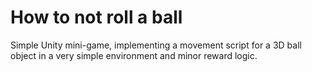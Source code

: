 # How to not roll a ball

Simple Unity mini-game, implementing a movement script for a 3D ball object in a very simple environment and minor reward logic.
